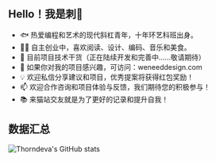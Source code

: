 ## Hello！我是刺🌵
- 🐟 热爱编程和艺术的现代斜杠青年，十年环艺科班出身。
- 👨‍💻 自主创业中，喜欢阅读、设计、编码、音乐和美食。
- 🌱 目前项目技术干货（正在陆续开发和完善中……敬请期待）
- 🏡 如果你对我的项目感兴趣，可访问：weneeddesign.com
- 💡 欢迎私信分享建议和项目，优秀提案将获得红包奖励！
- 📫 欢迎合作咨询和项目体验与反馈，我们期待您的积极参与！
- 📚 来猫站交友就是为了更好的记录和提升自我！

## 数据汇总
![Thorndeva's GitHub stats](https://github-readme-stats.vercel.app/api?username=thorndeva&show_icons=true)
